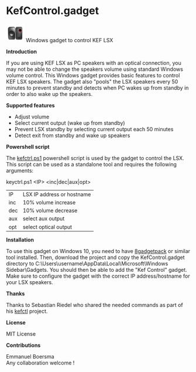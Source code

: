 # KefControl.gadget
<img src="screen.png" width="50px" height="50px"> Windows gadget to control KEF LSX

<B>Introduction</B>

If you are using KEF LSX as PC speakers with an optical connection, you may not be able to change the speakers volume using standard Windows volume control. This Windows gadget provides basic features to control KEF LSX speakers. The gadget also "pools" the LSX speakers every 50 minutes to prevent standby and detects when PC wakes up from standby in order to also wake up the speakers.

<B>Supported features</B>

- Adjust volume
- Select current output (wake up from standby)
- Prevent LSX standby by selecting current output each 50 minutes
- Detect exit from standby and wake up speakers

<B>Powershell script</B>

The <a href="kefctrl.ps1">kefctrl.ps1</a> powershell script is used by the gadget to control the LSX. This script can be used as a standalone tool and requires the following arguments:

keyctrl.ps1 &lt;IP&gt; &lt;inc|dec|aux|opt&gt;

<table>
<tr><td>IP</td><td>LSX IP address or hostname</td></tr>
<tr><td>inc</td><td>10% volume increase</td></tr>
<tr><td>dec</td><td> 10% volume decrease</td></tr>
<tr><td>aux</td><td> select aux output</td></tr>
<tr><td>opt</td><td> select optical output</td></tr>
</table>

<B>Installation</B>

To use this gadget on Windows 10, you need to have <a href="https://8gadgetpack.net/">8gadgetpack</a> or similar tool installed.
Then, download the project and copy the KefControl.gadget directory to C:\Users\username\AppData\Local\Microsoft\Windows Sidebar\Gadgets\. You should then be able to add the "Kef Control" gadget. Make sure to configure the gadget with the correct IP address/hostname for your LSX speakers.

<B>Thanks</B>

Thanks to Sebastian Riedel who shared the needed commands as part of his <a href="https://github.com/kraih/kefctl">kefctl</a> project.

<B>License</B>

MIT License

<B>Contributions</B>

Emmanuel Boersma<br>
Any collaboration welcome !
